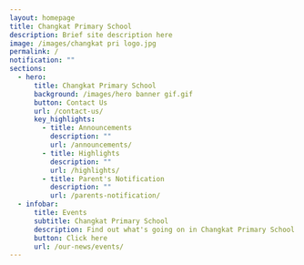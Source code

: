 ```yaml
---
layout: homepage
title: Changkat Primary School
description: Brief site description here
image: /images/changkat pri logo.jpg
permalink: /
notification: ""
sections:
  - hero:
      title: Changkat Primary School
      background: /images/hero banner gif.gif
      button: Contact Us
      url: /contact-us/
      key_highlights:
        - title: Announcements
          description: ""
          url: /announcements/
        - title: Highlights
          description: ""
          url: /highlights/
        - title: Parent's Notification
          description: ""
          url: /parents-notification/
  - infobar:
      title: Events
      subtitle: Changkat Primary School
      description: Find out what's going on in Changkat Primary School!
      button: Click here
      url: /our-news/events/
---
```

